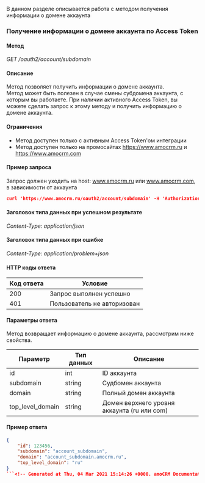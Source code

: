 
В данном разделе описывается работа с методом получения информации о домене аккаунта


<a name="account-domain-info"></a>

### Получение информации о домене аккаунта по Access Token
#### Метод<br>
*GET /oauth2/account/subdomain*
#### Описание<br>
Метод позволяет получить информации о домене аккаунта.<br>
Метод может быть полезен в случае смены субдомена аккаунта, с которым вы работаете. При наличии активного Access Token, вы можете сделать запрос к этому методу и получить информацию о домене аккаунта.
#### Ограничения<br>
*   Метод доступен только с активным Access Token'ом интеграции
*   Метод доступен только на промосайтах https://www.amocrm.ru и https://www.amocrm.com
#### Пример запроса<br>
Запрос должен уходить на host: www.amocrm.ru или www.amocrm.com, в зависимости от аккаунта

```json
curl 'https://www.amocrm.ru/oauth2/account/subdomain' -H 'Authorization: Bearer {access_token}'
```
#### Заголовок типа данных при успешном результате<br>
*Content-Type: application/json*<br>
#### Заголовок типа данных при ошибке<br>
*Content-Type: application/problem+json*
#### HTTP коды ответа

| Код ответа | Условие |
|------------|---------|    
| 200 | Запрос выполнен успешно | 
| 401 | Пользователь не авторизован | 

#### Параметры ответа<br>
Метод возвращает информацию о домене аккаунта, рассмотрим ниже свойства.

| Параметр | Тип данных | Описание |
|----------|------------|----------|
|id|int|ID аккаунта|  
|subdomain|string|Судбомен аккаунта|  
|domain|string|Полный домен аккаунта|  
|top_level_domain|string|Домен верхнего уровня аккаунта (ru или com)|  

#### Пример ответа<br>
```json
{
    "id": 123456,
    "subdomain": "account_subdomain",
    "domain": "account_subdomain.amocrm.ru",
    "top_level_domain": "ru"
}
```<!-- Generated at Thu, 04 Mar 2021 15:14:26 +0000. amoCRM Documentation Generator -->